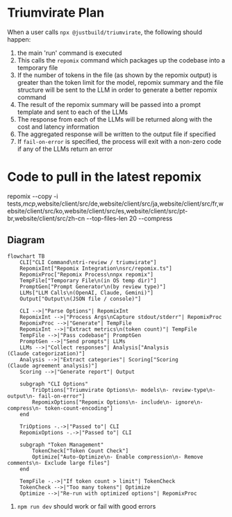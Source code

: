 # Triumvirate Plan

When a user calls `npx @justbuild/triumvirate`, the following should happen:

1. the main 'run' command is executed
2. This calls the `repomix` command which packages up the codebase into a temporary file
3. If the number of tokens in the file (as shown by the repomix output) is greater than the token limit for the model, repomix summary and the file structure will be sent to the LLM in order to generate a better repomix command
4. The result of the repomix summary will be passed into a prompt template and sent to each of the LLMs
5. The response from each of the LLMs will be returned along with the cost and latency information
6. The aggregated response will be written to the output file if specified
7. If `fail-on-error` is specified, the process will exit with a non-zero code if any of the LLMs return an error

# Code to pull in the latest repomix

repomix --copy -i tests,*mcp*,website/client/src/de,website/client/src/ja,website/client/src/fr,website/client/src/ko,website/client/src/es,website/client/src/pt-br,website/client/src/zh-cn --top-files-len 20 --compress

## Diagram

```mermaid
flowchart TB
    CLI["CLI Command\ntri-review / triumvirate"]
    RepomixInt["Repomix Integration\nsrc/repomix.ts"]
    RepomixProc["Repomix Process\nnpx repomix"]
    TempFile["Temporary File\n(in OS temp dir)"]
    PromptGen["Prompt Generator\n(by review type)"]
    LLMs["LLM Calls\n(OpenAI, Claude, Gemini)"]
    Output["Output\n(JSON file / console)"]
    
    CLI -->|"Parse Options"| RepomixInt
    RepomixInt -->|"Process Args\nCapture stdout/stderr"| RepomixProc
    RepomixProc -->|"Generate"| TempFile
    RepomixInt -->|"Extract metrics\n(token count)"| TempFile
    TempFile -->|"Pass codebase"| PromptGen
    PromptGen -->|"Send prompts"| LLMs
    LLMs -->|"Collect responses"| Analysis["Analysis
(Claude categorization)"]
    Analysis -->|"Extract categories"| Scoring["Scoring
(Claude agreement analysis)"]
    Scoring -->|"Generate report"| Output
    
    subgraph "CLI Options"
        TriOptions["Triumvirate Options\n- models\n- review-type\n- output\n- fail-on-error"]
        RepomixOptions["Repomix Options\n- include\n- ignore\n- compress\n- token-count-encoding"]
    end
    
    TriOptions -.->|"Passed to"| CLI
    RepomixOptions -.->|"Passed to"| CLI
    
    subgraph "Token Management"
        TokenCheck["Token Count Check"]
        Optimize["Auto-Optimize\n- Enable compression\n- Remove comments\n- Exclude large files"]
    end
    
    TempFile -.->|"If token count > limit"| TokenCheck
    TokenCheck -->|"Too many tokens"| Optimize
    Optimize -->|"Re-run with optimized options"| RepomixProc
```

1. `npm run dev` should work or fail with good errors
